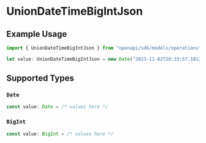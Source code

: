 # UnionDateTimeBigIntJson

## Example Usage

```typescript
import { UnionDateTimeBigIntJson } from "openapi/sdk/models/operations";

let value: UnionDateTimeBigIntJson = new Date("2023-11-02T20:33:57.181Z");
```

## Supported Types

### `Date`

```typescript
const value: Date = /* values here */
```

### `BigInt`

```typescript
const value: BigInt = /* values here */
```

